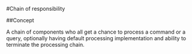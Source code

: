 ﻿#Chain of responsibility

##Concept

A chain of components who all get a chance to process a command or a query, 
optionally having default processing implementation and ability to terminate the processing chain.